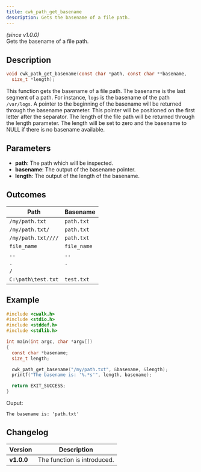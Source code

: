 ```yaml
---
title: cwk_path_get_basename
description: Gets the basename of a file path.
---
```


_(since v1.0.0)_  
Gets the basename of a file path.

## Description
```c
void cwk_path_get_basename(const char *path, const char **basename,
  size_t *length);
```

This function gets the basename of a file path. The basename is the last segment of a path. For instance, ``logs`` is the basename of the path ``/var/logs``. A pointer to the beginning of the basename will be returned through the basename parameter. This pointer will be positioned on the first letter after the separator. The length of the file path will be returned through the length parameter. The length will be set to zero and the basename to NULL if there is no basename available.

## Parameters
 * **path**: The path which will be inspected.
 * **basename**: The output of the basename pointer.
 * **length**: The output of the length of the basename.

## Outcomes

| Path                 | Basename      |
|----------------------|---------------|
| ``/my/path.txt``     | ``path.txt``  |
| ``/my/path.txt/``    | ``path.txt``  |
| ``/my/path.txt////`` | ``path.txt``  |
| ``file_name``        | ``file_name`` |
| ``..``               | ``..``        |
| ``.``                | ``.``         |
| ``/``                | `` ``         |
| ``C:\path\test.txt`` | ``test.txt``  |

## Example
```c
#include <cwalk.h>
#include <stdio.h>
#include <stddef.h>
#include <stdlib.h>

int main(int argc, char *argv[])
{
  const char *basename;
  size_t length;

  cwk_path_get_basename("/my/path.txt", &basename, &length);
  printf("The basename is: '%.*s'", length, basename);

  return EXIT_SUCCESS;
}
```
Ouput:
```
The basename is: 'path.txt'
```

## Changelog

| Version    | Description                                            |
|------------|--------------------------------------------------------|
| **v1.0.0** | The function is introduced.                            |